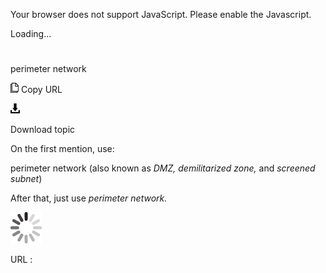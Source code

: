 Your browser does not support JavaScript. Please enable the Javascript.

Loading...

# 

perimeter network

![Copy URL](perimeter-network_files/Copy.png)
Copy URL

![Download](perimeter-network_files/Download.png)

Download topic

On the first mention, use:

perimeter network (also known as *DMZ, demilitarized zone,* and *screened subnet*)

After that, just use *perimeter network.*

![In progress](perimeter-network_files/activity-large.gif)

URL :
